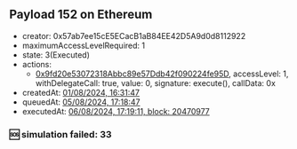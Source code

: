 ## Payload 152 on Ethereum

- creator: 0x57ab7ee15cE5ECacB1aB84EE42D5A9d0d8112922
- maximumAccessLevelRequired: 1
- state: 3(Executed)
- actions:
  - [0x9fd20e53072318Abbc89e57Ddb42f090224fe95D](https://etherscan.io/tx/0x9fd20e53072318Abbc89e57Ddb42f090224fe95D), accessLevel: 1, withDelegateCall: true, value: 0, signature: execute(), callData: 0x
- createdAt: [01/08/2024, 16:31:47](https://etherscan.io/tx/0xf27fd9e0940136c2a3d61661dc1e1081aeafc4ce4a8be1103d7ad7ea8ce852ab)
- queuedAt: [05/08/2024, 17:18:47](https://etherscan.io/tx/0x7be11d3da059d87efc8f813917a70a29abb6f7d4e144e545880c9a3283d8db83)
- executedAt: [06/08/2024, 17:19:11, block: 20470977](https://etherscan.io/tx/0xf767d398b2a0626f6589f1a4bd861e1c672e55a1fc0a226f0e5229c1f44a795f)

### :sos: simulation failed: 33
